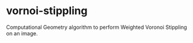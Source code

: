 # vornoi-stippling
Computational Geometry algorithm to perform Weighted Voronoi Stippling on an image.

